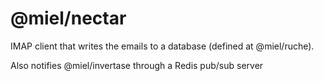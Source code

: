 @miel/nectar
============

IMAP client that writes the emails to a database (defined at @miel/ruche).

Also notifies @miel/invertase through a Redis pub/sub server
